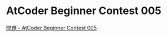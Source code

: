 AtCoder Beginner Contest 005
===

[問題 - AtCoder Beginner Contest 005](https://atcoder.jp/contests/abc005/tasks)
